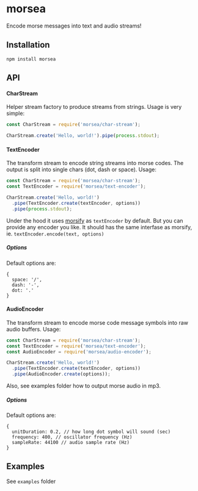 # morsea

Encode morse messages into text and audio streams!

## Installation

`npm install morsea`

## API

#### CharStream

Helper stream factory to produce streams from strings. Usage is very simple:

```js
const CharStream = require('morsea/char-stream');

CharStream.create('Hello, world!').pipe(process.stdout);
```

#### TextEncoder

The transform stream to encode string streams into morse codes. The output is split into single chars (dot, dash or space). Usage:

```js
const CharStream = require('morsea/char-stream');
const TextEncoder = require('morsea/text-encoder');

CharStream.create('Hello, world!')
  .pipe(TextEncoder.create(textEncoder, options))
  .pipe(process.stdout);
```

Under the hood it uses [morsify](https://www.npmjs.com/package/morsify) as `textEncoder` by default. But you can provide any encoder you like. It should has the same interfase as morsify, ie. `textEncoder.encode(text, options)`

##### Options

Default options are:

```
{
  space: '/',
  dash: '-',
  dot: '.'
}
```

#### AudioEncoder

The transform stream to encode morse code message symbols into raw audio buffers. Usage:

```js
const CharStream = require('morsea/char-stream');
const TextEncoder = require('morsea/text-encoder');
const AudioEncoder = require('morsea/audio-encoder');

CharStream.create('Hello, world!')
  .pipe(TextEncoder.create(textEncoder, options))
  .pipe(AudioEncoder.create(options));
```

Also, see examples folder how to output morse audio in mp3.

##### Options

Default options are:

```
{
  unitDuration: 0.2, // how long dot symbol will sound (sec)
  frequency: 400, // oscillator frequency (Hz)
  sampleRate: 44100 // audio sample rate (Hz)
}
```

## Examples

See `examples` folder 
